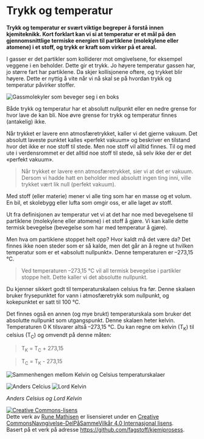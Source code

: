 Trykk og temperatur
===================
**Trykk og temperatur er svært viktige begreper å forstå innen kjemiteknikk. Kort forklart kan vi si at temperatur er et mål på den gjennomsnittlige termiske energien til partiklene (molekylene eller atomene) i et stoff, og trykk er kraft som virker på et areal.**

I gasser er det partikler som kolliderer mot omgivelsene, for eksempel veggene i en beholder. Dette gir et trykk. Jo høyere temperatur gassen har, jo større fart har partiklene. Da skjer kollisjonene oftere, og trykket blir høyere. Dette er nyttig å vite når vi nå skal se på hvordan trykk og temperatur påvirker stoffer.

![Gassmolekyler som beveger seg i en boks](https://upload.wikimedia.org/wikipedia/commons/6/6d/Translational_motion.gif)

Både trykk og temperatur har et absolutt nullpunkt eller en nedre grense for hvor lave de kan bli. Noe øvre grense for trykk og temperatur finnes (antakelig) ikke.

Når trykket er lavere enn atmosfæretrykket, kaller vi det gjerne vakuum. Det absolutt laveste punktet kalles «perfekt vakuum» og beskriver en tilstand hvor det ikke er noe stoff til stede. Men noe stoff vil alltid finnes. Til og med ute i verdensrommet er det alltid noe stoff til stede, så selv ikke der er det «perfekt vakuum».

> Når trykket er lavere enn atmosfæretrykket, sier vi at det er vakuum. Dersom vi hadde hatt en beholder med absolutt ingen ting inni, ville trykket vært lik null (perfekt vakuum).

Med stoff (eller materie) mener vi alle ting som har en masse og et volum. En bil, et skolebygg eller lufta som omgir oss,  er alle laget av stoff.

Ut fra definisjonen av temperatur vet vi at det har noe med bevegelsene til partiklene (molekylene eller atomene) i et stoff å gjøre. Vi kan kalle dette termisk bevegelse (bevegelse som har med temperatur å gjøre).

Men hva om partiklene stoppet helt opp? Hvor kaldt må det være da? Det finnes ikke noen steder som er så kalde, men det går an å regne ut hvilken temperatur som er et «absolutt nullpunkt». Denne temperaturen er –273,15 °C.

>Ved temperaturen –273,15 °C vil all termisk bevegelse i partikler stoppe helt. Dette kaller vi det absolutte nullpunkt.

Du kjenner sikkert godt til temperaturskalaen celsius fra før. Denne skalaen bruker frysepunktet for vann i atmosfæretrykk som nullpunkt, og kokepunktet er satt til 100 °C.

Det finnes også en annen (og mye brukt) temperaturskala som bruker det absolutte nullpunkt som utgangspunkt. Denne skalaen heter kelvin. Temperaturen 0 K tilsvarer altså –273,15 °C. Du kan regne om kelvin (T<sub>K</sub>) til celsius (T<sub>C</sub>) og omvendt på denne måten:

> T<sub>K</sub> = T<sub>C</sub> + 273,15

> T<sub>C</sub> = T<sub>K</sub> - 273,15

![Sammenhengen mellom Kelvin og Celsius temperaturskalaer](https://upload.wikimedia.org/wikipedia/commons/c/c3/Kelvin_og_Celsius_temperaturskalaer.png)

![Anders Celcius](https://upload.wikimedia.org/wikipedia/commons/thumb/b/b1/Anders-Celsius-Head.jpg/180px-Anders-Celsius-Head.jpg)
![Lord Kelvin](https://upload.wikimedia.org/wikipedia/commons/thumb/d/de/William_Thomson_1st_Baron_Kelvin.jpg/174px-William_Thomson_1st_Baron_Kelvin.jpg)

*Anders Celsius og Lord Kelvin*

<a rel="license" href="http://creativecommons.org/licenses/by-sa/4.0/"><img alt="Creative Commons-lisens" style="border-width:0" src="https://i.creativecommons.org/l/by-sa/4.0/88x31.png" /></a><br />Dette verk av <a xmlns:cc="http://creativecommons.org/ns#" href="http://runemathisen.com/" property="cc:attributionName" rel="cc:attributionURL">Rune Mathisen</a> er lisensieret under en <a rel="license" href="http://creativecommons.org/licenses/by-sa/4.0/">Creative CommonsNavngivelse-DelPåSammeVilkår 4.0 Internasjonal lisens</a>.<br />Basert på et verk på adresse <a xmlns:dct="http://purl.org/dc/terms/" href="https://github.com/fagstoff/kjemiprosess" rel="dct:source">https://github.com/fagstoff/kjemiprosess</a>.
